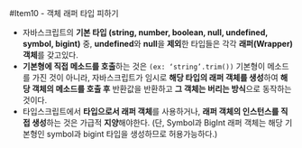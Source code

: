 #Item10 - 객체 래퍼 타입 피하기
- 자바스크립트의 **기본 타입 (string, number, boolean, null, undefined, symbol, bigint)** 중,
  **undefined**와 **null**을 **제외**한 타입들은 각각 **래퍼(Wrapper) 객체**를 갖고있다.
- **기본형에 직접 메소드를 호출**하는 것은 `(ex: ‘string’.trim())` 기본형이 메소드를 가진 것이 아니라, 자바스크립트가 임시로 **해당 타입의 래퍼 객체를 생성**하여 **해당 객체의 메소드를 호출 후** 반환값을 반환하고 **그 객체는 버리는 방식**으로 동작하는 것이다.
- 타입스크립트에서 **타입으로서 래퍼 객체**를 사용하거나, **래퍼 객체의 인스턴스를 직접 생성**하는 것은 가급적 **지양**해야한다. (단, Symbol과 BigInt 래퍼 객체는 해당 기본형인 symbol과 bigint 타입을 생성하므로 허용가능하다.)